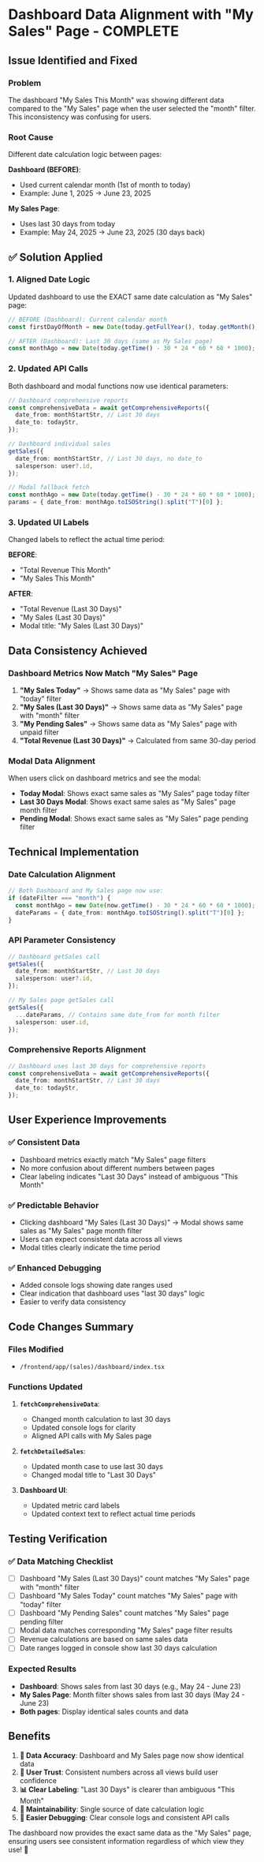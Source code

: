 # Dashboard Data Alignment with "My Sales" Page - COMPLETE

## Issue Identified and Fixed

### **Problem**

The dashboard "My Sales This Month" was showing different data compared to the "My Sales" page when the user selected the "month" filter. This inconsistency was confusing for users.

### **Root Cause**

Different date calculation logic between pages:

**Dashboard (BEFORE)**:

- Used current calendar month (1st of month to today)
- Example: June 1, 2025 → June 23, 2025

**My Sales Page**:

- Uses last 30 days from today
- Example: May 24, 2025 → June 23, 2025 (30 days back)

## ✅ **Solution Applied**

### **1. Aligned Date Logic**

Updated dashboard to use the EXACT same date calculation as "My Sales" page:

```typescript
// BEFORE (Dashboard): Current calendar month
const firstDayOfMonth = new Date(today.getFullYear(), today.getMonth(), 1);

// AFTER (Dashboard): Last 30 days (same as My Sales page)
const monthAgo = new Date(today.getTime() - 30 * 24 * 60 * 60 * 1000);
```

### **2. Updated API Calls**

Both dashboard and modal functions now use identical parameters:

```typescript
// Dashboard comprehensive reports
const comprehensiveData = await getComprehensiveReports({
  date_from: monthStartStr, // Last 30 days
  date_to: todayStr,
});

// Dashboard individual sales
getSales({
  date_from: monthStartStr, // Last 30 days, no date_to
  salesperson: user?.id,
});

// Modal fallback fetch
const monthAgo = new Date(today.getTime() - 30 * 24 * 60 * 60 * 1000);
params = { date_from: monthAgo.toISOString().split("T")[0] };
```

### **3. Updated UI Labels**

Changed labels to reflect the actual time period:

**BEFORE**:

- "Total Revenue This Month"
- "My Sales This Month"

**AFTER**:

- "Total Revenue (Last 30 Days)"
- "My Sales (Last 30 Days)"
- Modal title: "My Sales (Last 30 Days)"

## **Data Consistency Achieved**

### **Dashboard Metrics Now Match "My Sales" Page**

1. **"My Sales Today"** → Shows same data as "My Sales" page with "today" filter
2. **"My Sales (Last 30 Days)"** → Shows same data as "My Sales" page with "month" filter
3. **"My Pending Sales"** → Shows same data as "My Sales" page with unpaid filter
4. **"Total Revenue (Last 30 Days)"** → Calculated from same 30-day period

### **Modal Data Alignment**

When users click on dashboard metrics and see the modal:

- **Today Modal**: Shows exact same sales as "My Sales" page today filter
- **Last 30 Days Modal**: Shows exact same sales as "My Sales" page month filter
- **Pending Modal**: Shows exact same sales as "My Sales" page pending filter

## **Technical Implementation**

### **Date Calculation Alignment**

```typescript
// Both Dashboard and My Sales page now use:
if (dateFilter === "month") {
  const monthAgo = new Date(now.getTime() - 30 * 24 * 60 * 60 * 1000);
  dateParams = { date_from: monthAgo.toISOString().split("T")[0] };
}
```

### **API Parameter Consistency**

```typescript
// Dashboard getSales call
getSales({
  date_from: monthStartStr, // Last 30 days
  salesperson: user?.id,
});

// My Sales page getSales call
getSales({
  ...dateParams, // Contains same date_from for month filter
  salesperson: user.id,
});
```

### **Comprehensive Reports Alignment**

```typescript
// Dashboard uses last 30 days for comprehensive reports
const comprehensiveData = await getComprehensiveReports({
  date_from: monthStartStr, // Last 30 days
  date_to: todayStr,
});
```

## **User Experience Improvements**

### ✅ **Consistent Data**

- Dashboard metrics exactly match "My Sales" page filters
- No more confusion about different numbers between pages
- Clear labeling indicates "Last 30 Days" instead of ambiguous "This Month"

### ✅ **Predictable Behavior**

- Clicking dashboard "My Sales (Last 30 Days)" → Modal shows same sales as "My Sales" page month filter
- Users can expect consistent data across all views
- Modal titles clearly indicate the time period

### ✅ **Enhanced Debugging**

- Added console logs showing date ranges used
- Clear indication that dashboard uses "last 30 days" logic
- Easier to verify data consistency

## **Code Changes Summary**

### **Files Modified**

- `/frontend/app/(sales)/dashboard/index.tsx`

### **Functions Updated**

1. **`fetchComprehensiveData`**:

   - Changed month calculation to last 30 days
   - Updated console logs for clarity
   - Aligned API calls with My Sales page

2. **`fetchDetailedSales`**:

   - Updated month case to use last 30 days
   - Changed modal title to "Last 30 Days"

3. **Dashboard UI**:
   - Updated metric card labels
   - Updated context text to reflect actual time periods

## **Testing Verification**

### ✅ **Data Matching Checklist**

- [ ] Dashboard "My Sales (Last 30 Days)" count matches "My Sales" page with "month" filter
- [ ] Dashboard "My Sales Today" count matches "My Sales" page with "today" filter
- [ ] Dashboard "My Pending Sales" count matches "My Sales" page pending filter
- [ ] Modal data matches corresponding "My Sales" page filter results
- [ ] Revenue calculations are based on same sales data
- [ ] Date ranges logged in console show last 30 days calculation

### **Expected Results**

- **Dashboard**: Shows sales from last 30 days (e.g., May 24 - June 23)
- **My Sales Page**: Month filter shows sales from last 30 days (May 24 - June 23)
- **Both pages**: Display identical sales counts and data

## **Benefits**

1. **🎯 Data Accuracy**: Dashboard and My Sales page now show identical data
2. **🤝 User Trust**: Consistent numbers across all views build user confidence
3. **📊 Clear Labeling**: "Last 30 Days" is clearer than ambiguous "This Month"
4. **🔧 Maintainability**: Single source of date calculation logic
5. **🐛 Easier Debugging**: Clear console logs and consistent API calls

The dashboard now provides the exact same data as the "My Sales" page, ensuring users see consistent information regardless of which view they use! 🎉
